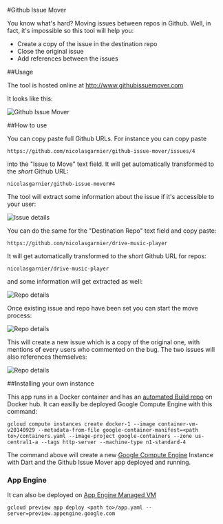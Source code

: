 #Github Issue Mover

You know what's hard? Moving issues between repos in Github. 
Well, in fact, it's impossible so this tool will help you:
 - Create a copy of the issue in the destination repo
 - Close the original issue
 - Add references between the issues

##Usage

The tool is hosted online at http://www.githubissuemover.com

It looks like this:

![Github Issue Mover](https://raw.githubusercontent.com/nicolasgarnier/github-issue-mover/master/README_assets/app.png)


##How to use

You can copy paste full Github URLs. For instance you can copy paste

`https://github.com/nicolasgarnier/github-issue-mover/issues/4`

into the "Issue to Move" text field. It will get automatically transformed to the _short_ Github URL:

`nicolasgarnier/github-issue-mover#4`

The tool will extract some information about the issue if it's accessible to your user:

![Issue details](https://raw.githubusercontent.com/nicolasgarnier/github-issue-mover/master/README_assets/issue.png)

You can do the same for the "Destination Repo" text field and copy paste:

`https://github.com/nicolasgarnier/drive-music-player`

It will get automatically transformed to the _short_ Github URL for repos:

`nicolasgarnier/drive-music-player`

and some information will get extracted as well:

![Repo details](https://raw.githubusercontent.com/nicolasgarnier/github-issue-mover/master/README_assets/repo.png)

Once existing issue and repo have been set you can start the move process:

![Repo details](https://raw.githubusercontent.com/nicolasgarnier/github-issue-mover/master/README_assets/move.png)

This will create a new issue which is a copy of the original one, with mentions of every users who commented on the bug. The two issues will also references themselves:

![Repo details](https://raw.githubusercontent.com/nicolasgarnier/github-issue-mover/master/README_assets/result.png)

##Installing your own instance

This app runs in a Docker container and has an [automated Build repo](https://registry.hub.docker.com/u/nicolasgarnier/github-issue-mover) on Docker hub. It can easilly be deployed Google Compute Engine with this command:

`gcloud compute instances create docker-1 --image container-vm-v20140929 --metadata-from-file google-container-manifest=<path to>/containers.yaml --image-project google-containers --zone us-central1-a --tags http-server --machine-type n1-standard-4`

The command above will create a new [Google Compute Engine](https://cloud.google.com/compute/) Instance with Dart and the Github Issue Mover app deployed and running.

### App Engine

It can also be deployed on [App Engine Managed VM](https://cloud.google.com/appengine/docs/managed-vms/)

`gcloud preview app deploy <path to>/app.yaml --server=preview.appengine.google.com`
